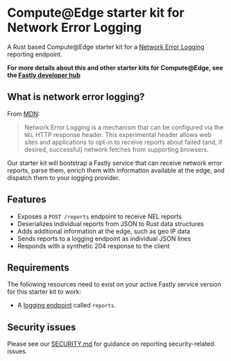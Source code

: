 # Compute@Edge starter kit for Network Error Logging

A Rust based Compute@Edge starter kit for a [Network Error Logging](https://w3c.github.io/network-error-logging/) reporting endpoint.

**For more details about this and other starter kits for Compute@Edge, see the [Fastly developer hub](https://developer.fastly.com/solutions/starters)**

## What is network error logging?

From [MDN](https://developer.mozilla.org/en-US/docs/Web/HTTP/Network_Error_Logging):

> Network Error Logging is a mechanism that can be configured via the `NEL` HTTP response header. This experimental header allows web sites and applications to opt-in to receive reports about failed (and, if desired, successful) network fetches from supporting browsers.

Our starter kit will bootstrap a Fastly service that can receive network error reports, parse them, enrich them with information available at the edge, and dispatch them to your logging provider.

## Features

* Exposes a `POST /reports` endpoint to receive NEL reports
* Deserializes individual reports from JSON to Rust data structures
* Adds additional information at the edge, such as geo IP data
* Sends reports to a logging endpoint as individual JSON lines 
* Responds with a synthetic 204 response to the client

## Requirements

The following resources need to exist on your active Fastly service version for this starter kit to work:

- A [logging endpoint](https://docs.fastly.com/en/guides/about-fastlys-realtime-log-streaming-features) called `reports`.

## Security issues

Please see our [SECURITY.md](SECURITY.md) for guidance on reporting security-related issues.
